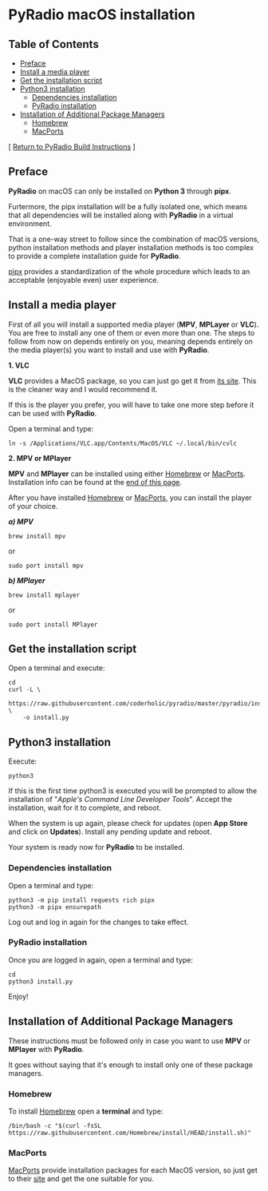 # PyRadio macOS installation

## Table of Contents
<!-- vim-markdown-toc Marked -->

* [Preface](#preface)
* [Install a media player](#install-a-media-player)
* [Get the installation script](#get-the-installation-script)
* [Python3 installation](#python3-installation)
    * [Dependencies installation](#dependencies-installation)
    * [PyRadio installation](#pyradio-installation)
* [Installation of Additional Package Managers](#installation-of-additional-package-managers)
    * [Homebrew](#homebrew)
    * [MacPorts](#macports)

<!-- vim-markdown-toc -->

[ [Return to PyRadio Build Instructions](build.md#installation-guides) ]

## Preface

**PyRadio** on macOS can only be installed on **Python 3** through **pipx**.

Furtermore, the pipx installation will be a fully isolated one, which means that all dependencies will be installed along with **PyRadio** in a virtual environment.

That is a one-way street to follow since the combination of macOS versions, python installation methods and player installation methods is too complex to provide a complete installation guide for **PyRadio**.

[pipx](https://pypa.github.io/pipx/) provides a standardization of the whole procedure which leads to an acceptable (enjoyable even) user experience.


## Install a media player

First of all you will install a supported media player (**MPV**, **MPLayer** or **VLC**). You are free to install any one of them or even more than one. The steps to follow from now on depends entirely on you, meaning depends entirely on the media player(s) you want to install and use with **PyRadio**.

**1\. VLC**

**VLC** provides a MacOS package, so you can just go get it from [its site](https://www.videolan.org/vlc/). This is the cleaner way and I would recommend it.

If this is the player you prefer, you will have to take one more step before it can be used with **PyRadio**.

Open a terminal and type:

    ln -s /Applications/VLC.app/Contents/MacOS/VLC ~/.local/bin/cvlc


**2\. MPV or MPlayer**

**MPV** and **MPlayer** can be installed using either [Homebrew](https://brew.sh) or [MacPorts](https://www.macports.org/). Installation info can be found at the [end of this page](#installation-of-additional-package-managers).

After you have installed [Homebrew](https://brew.sh) or [MacPorts](https://www.macports.org/), you can install the player of your choice.

***a)  MPV***

    brew install mpv

or

    sudo port install mpv

***b) MPlayer***

    brew install mplayer

or

    sudo port install MPlayer

## Get the installation script

Open a terminal and execute:

```
cd
curl -L \
    https://raw.githubusercontent.com/coderholic/pyradio/master/pyradio/install.py \
    -o install.py
```

## Python3 installation

Execute:

    python3

If this is the first time python3 is executed you will be prompted to allow the installation of "*Apple's Command Line Developer Tools*". Accept the installation, wait for it to complete, and reboot.

When the system is up again, please check for updates (open **App Store** and click on **Updates**). Install any pending update and reboot.

Your system is ready now for **PyRadio** to be installed.


### Dependencies installation

Open a terminal and type:

```
python3 -m pip install requests rich pipx
python3 -m pipx ensurepath
```

Log out and log in again for the changes to take effect.

### PyRadio installation

Once you are logged in again, open a terminal and type:

```
cd
python3 install.py
```

Enjoy!

## Installation of Additional Package Managers

These instructions must be followed only in case you want to use **MPV** or **MPlayer** with **PyRadio**.

It goes without saying that it's enough to install only one of these package managers.

### Homebrew

To install [Homebrew](https://brew.sh) open a **terminal** and type:

    /bin/bash -c "$(curl -fsSL https://raw.githubusercontent.com/Homebrew/install/HEAD/install.sh)"

### MacPorts

[MacPorts](https://www.macports.org/) provide installation packages for each MacOS version, so just get to their [site](https://www.macports.org/install.php) and get the one suitable for you.
